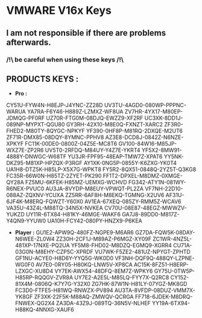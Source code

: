 # VMWARE V16x Keys
## I am not responsible if there are problems afterwards.
### /!\ be careful when using these keys /!\


## PRODUCTS KEYS :

- __Pro :__

CY51U-FYW4N-H8EJP-J4YNC-ZZ28D 
UV3TU-4AGD0-080WP-PPPNC-WARUA
YA7RA-F6Y46-H889Z-LZMXZ-WF8UA
ZV7HR-4YX17-M80EP-JDMQG-PF0RF
UZ70R-FTG0M-08DJQ-EWZZ9-XF2RF
UC3XK-8DD1J-089NP-MYPXT-QGU80
GY3RH-42X10-M8E0Q-FXNZT-XARC2
ZF3R0-FHED2-M80TY-8QYGC-NPKYF
YF390-0HF8P-M81RQ-2DXQE-M2UT6
ZF71R-DMX85-08DQY-8YMNC-PPHV8
AZ3E8-DCD8J-0842Z-N6NZE-XPKYF
FC11K-00DE0-0800Z-04Z5E-MC8T6
GV100-84W16-M85JP-WXZ7E-ZP2R6
UV5T0-2RFDQ-M84UY-Y4Z7E-YKRT4
YF5X2-8MW91-4888Y-DNWGC-W68TF
YU3JR-FPF95-48EAP-TMW7Z-XPAT6
YY5NK-DKZ95-M81XP-HPZQX-P3RGF
AY1XK-0NG5P-0855Y-K6ZXG-YK0T4
UA1H8-DTZ5K-H85LP-X5X7G-WPKT8
FY5R2-8QX51-0848Q-2YZ5T-Q3KG8
FC35R-66W0N-H85TZ-2ZYET-PK290
FF1T2-DPXEL-M8DMZ-0XMGE-QY28A
FZ5MU-6KFEK-H85MZ-UEMXG-WCHVD
FG342-ATY1N-081WY-R6NEX-PVUC0
AU3JA-8VYDP-M8EUY-VPWQT-PL2ZA
VF7NH-22D10-088AZ-ZQXNV-YCUXA
ZZ5RR-6AF8H-M8EKQ-TGMNG-X2UV6
AF31U-6JF4K-M8ERQ-FQWZT-Y60X0
AV1EA-67XEQ-085ZY-RMM5Z-WCAV6
VA35U-43Z4L-M88TQ-34N5X-NVKEA
CV70U-08E87-48EGZ-MWWZV-YUKZD
UY11R-6TX84-H81KY-46MGE-WAKF6
GA7J8-89DD0-M817Z-Y4QN9-YYUW0
UA10H-FCY42-080PY-HNZX9-P6KEA


- __Player :__
GU1E2-APW9Q-480FZ-NGPE9-M6AR6
GZ7DA-FQW5K-08DAY-N6WEE-ZL0W4
ZZ30H-2CF1J-M89AZ-P6MGZ-XY09F
ZC1WR-4NZ5L-481XP-17NXE-PQ2UA
YF5M8-FHD02-M8DZQ-EGMQ9-XGRR4
CU71A-03G0N-M8EHY-CZP5C-XPRDF
VU7WK-F5ZE2-481UZ-NPYGT-ZPHTD
GF1NU-ACYE0-H8D6Y-YYQ5G-WK0D0
VF3NH-DQF9Q-488QY-LZPNE-WG0F0
AV7E0-0RY05-H80KQ-LNW5V-XP8CA
AC15K-8FZ51-H8ERP-LZXGC-XU8D4
VY7EK-AWX54-48DFQ-8EM7Z-WPKY6
GY75U-0TW5P-H85RP-RQQGV-ZVR8A
UY7E2-A2E5L-M85LQ-FYY7X-Q2RC8
CY152-81X4M-0806Q-K7Y7G-Y32X0
ZG7HK-87W1N-H81LY-07YGZ-MK8GD
FC3D0-FTFE5-H81WQ-RNWZX-PV894
AU3TA-8VFDP-08DUZ-VMM7X-YK8GF
ZF3XK-22F5K-M88AQ-ZMWQV-QCRGA
FF718-6JDEK-M8DRQ-FNWEX-QG2X4
ZA3DA-43Z9J-089TQ-36N5V-NLHEF
YY19A-6TX94-H88KQ-4NNXG-XAUF6

